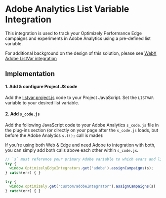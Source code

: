 # Adobe Analytics List Variable Integration

This integration is used to track your Optimizely Performance Edge campaigns and experiments in Adobe Analytics using a pre-defined list variable.

For additional background on the design of this solution, please see [WebX Adobe ListVar integration](https://github.com/optimizely/library/blob/cooper-edge-adobe-listvar/Integrations/Analytics/Adobe%20Analytics/List%20Variable%20Integration/README.md)

## Implementation

#### 1. Add & configure Project JS code

Add the [listvar.project.js](listvar.projectjs.js) code to your Project JavaScript. Set the `LISTVAR` variable to your desired list variable.

#### 2. Add `s_code.js`

Add the following JavaScript code to your Adobe Analytics `s_code.js` file in the plug-ins section (or directly on your page after the `s_code.js` loads, but before the Adobe Analytics `s.t();` call is made):

If you're using both Web & Edge and need Adobe to integration with both, you can simply add both calls above each other within `s_code.js`.

```javascript
// `s` must reference your primary Adobe variable to which evars and listvars get attached.
try {
  window.OptimizelyEdgeIntegrators.get('adobe').assignCampaigns(s);
} catch(err) { }

try {
  window.optimizely.get("custom/adobeIntegrator").assignCampaigns(s)
} catch(err) { }
```

